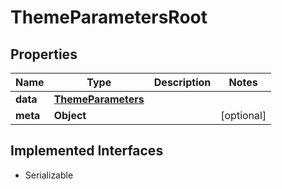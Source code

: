 

# ThemeParametersRoot


## Properties

Name | Type | Description | Notes
------------ | ------------- | ------------- | -------------
**data** | [**ThemeParameters**](ThemeParameters.md) |  | 
**meta** | **Object** |  |  [optional]


## Implemented Interfaces

* Serializable


